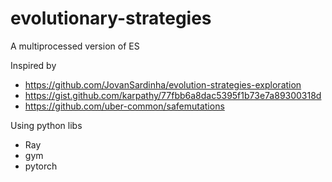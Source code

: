 # evolutionary-strategies
A multiprocessed version of ES

Inspired by 
* https://github.com/JovanSardinha/evolution-strategies-exploration
* https://gist.github.com/karpathy/77fbb6a8dac5395f1b73e7a89300318d
* https://github.com/uber-common/safemutations

Using python libs
* Ray
* gym
* pytorch
